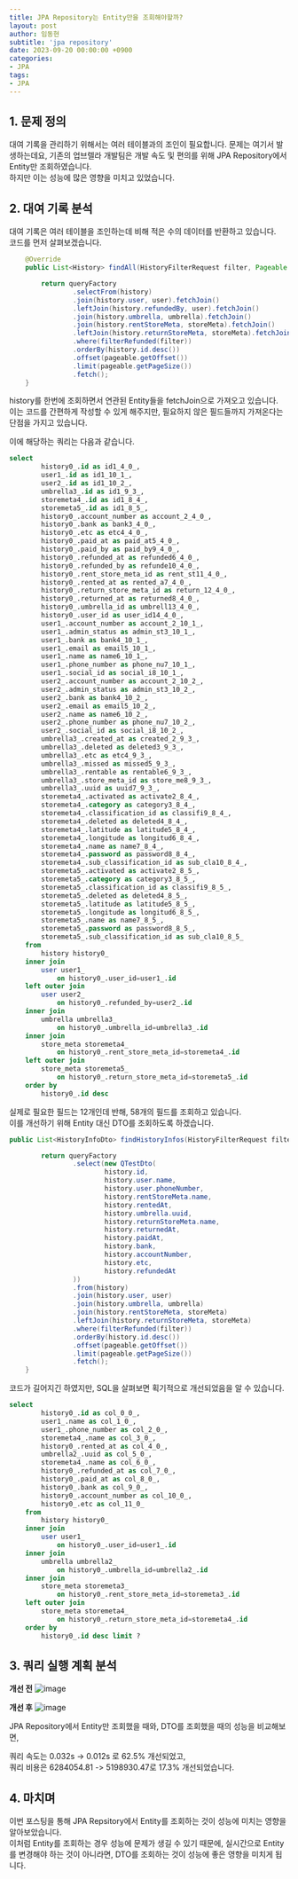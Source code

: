```yaml
---
title: JPA Repository는 Entity만을 조회해야할까? 
layout: post
author: 임동현
subtitle: 'jpa repository'
date: 2023-09-20 00:00:00 +0900
categories:
- JPA
tags:
- JPA
---
```


## 1. 문제 정의
대여 기록을 관리하기 위해서는 여러 테이블과의 조인이 필요합니다. 
문제는 여기서 발생하는데요, 기존의 업브렐라 개발팀은 개발 속도 및 편의를 위해 JPA Repository에서 Entity만 조회하였습니다.  
하지만 이는 성능에 많은 영향을 미치고 있었습니다.

## 2. 대여 기록 분석 
대여 기록은 여러 테이블을 조인하는데 비해 적은 수의 데이터를 반환하고 있습니다.   
코드를 먼저 살펴보겠습니다.

```java
    @Override
    public List<History> findAll(HistoryFilterRequest filter, Pageable pageable) {

        return queryFactory
                .selectFrom(history)
                .join(history.user, user).fetchJoin()
                .leftJoin(history.refundedBy, user).fetchJoin()
                .join(history.umbrella, umbrella).fetchJoin()
                .join(history.rentStoreMeta, storeMeta).fetchJoin()
                .leftJoin(history.returnStoreMeta, storeMeta).fetchJoin()
                .where(filterRefunded(filter))
                .orderBy(history.id.desc())
                .offset(pageable.getOffset())
                .limit(pageable.getPageSize())
                .fetch();
    }
```
history를 한번에 조회하면서 연관된 Entity들을 fetchJoin으로 가져오고 있습니다.  
이는 코드를 간편하게 작성할 수 있게 해주지만, 필요하지 않은 필드들까지 가져온다는 단점을 가지고 있습니다. 

이에 해당하는 쿼리는 다음과 같습니다.  
```sql
select
        history0_.id as id1_4_0_,
        user1_.id as id1_10_1_,
        user2_.id as id1_10_2_,
        umbrella3_.id as id1_9_3_,
        storemeta4_.id as id1_8_4_,
        storemeta5_.id as id1_8_5_,
        history0_.account_number as account_2_4_0_,
        history0_.bank as bank3_4_0_,
        history0_.etc as etc4_4_0_,
        history0_.paid_at as paid_at5_4_0_,
        history0_.paid_by as paid_by9_4_0_,
        history0_.refunded_at as refunded6_4_0_,
        history0_.refunded_by as refunde10_4_0_,
        history0_.rent_store_meta_id as rent_st11_4_0_,
        history0_.rented_at as rented_a7_4_0_,
        history0_.return_store_meta_id as return_12_4_0_,
        history0_.returned_at as returned8_4_0_,
        history0_.umbrella_id as umbrell13_4_0_,
        history0_.user_id as user_id14_4_0_,
        user1_.account_number as account_2_10_1_,
        user1_.admin_status as admin_st3_10_1_,
        user1_.bank as bank4_10_1_,
        user1_.email as email5_10_1_,
        user1_.name as name6_10_1_,
        user1_.phone_number as phone_nu7_10_1_,
        user1_.social_id as social_i8_10_1_,
        user2_.account_number as account_2_10_2_,
        user2_.admin_status as admin_st3_10_2_,
        user2_.bank as bank4_10_2_,
        user2_.email as email5_10_2_,
        user2_.name as name6_10_2_,
        user2_.phone_number as phone_nu7_10_2_,
        user2_.social_id as social_i8_10_2_,
        umbrella3_.created_at as created_2_9_3_,
        umbrella3_.deleted as deleted3_9_3_,
        umbrella3_.etc as etc4_9_3_,
        umbrella3_.missed as missed5_9_3_,
        umbrella3_.rentable as rentable6_9_3_,
        umbrella3_.store_meta_id as store_me8_9_3_,
        umbrella3_.uuid as uuid7_9_3_,
        storemeta4_.activated as activate2_8_4_,
        storemeta4_.category as category3_8_4_,
        storemeta4_.classification_id as classifi9_8_4_,
        storemeta4_.deleted as deleted4_8_4_,
        storemeta4_.latitude as latitude5_8_4_,
        storemeta4_.longitude as longitud6_8_4_,
        storemeta4_.name as name7_8_4_,
        storemeta4_.password as password8_8_4_,
        storemeta4_.sub_classification_id as sub_cla10_8_4_,
        storemeta5_.activated as activate2_8_5_,
        storemeta5_.category as category3_8_5_,
        storemeta5_.classification_id as classifi9_8_5_,
        storemeta5_.deleted as deleted4_8_5_,
        storemeta5_.latitude as latitude5_8_5_,
        storemeta5_.longitude as longitud6_8_5_,
        storemeta5_.name as name7_8_5_,
        storemeta5_.password as password8_8_5_,
        storemeta5_.sub_classification_id as sub_cla10_8_5_ 
    from
        history history0_ 
    inner join
        user user1_ 
            on history0_.user_id=user1_.id 
    left outer join
        user user2_ 
            on history0_.refunded_by=user2_.id 
    inner join
        umbrella umbrella3_ 
            on history0_.umbrella_id=umbrella3_.id 
    inner join
        store_meta storemeta4_ 
            on history0_.rent_store_meta_id=storemeta4_.id 
    left outer join
        store_meta storemeta5_ 
            on history0_.return_store_meta_id=storemeta5_.id 
    order by
        history0_.id desc
```
  
실제로 필요한 필드는 12개인데 반해, 58개의 필드를 조회하고 있습니다.  
이를 개선하기 위해 Entity 대신 DTO를 조회하도록 하겠습니다.

```java
public List<HistoryInfoDto> findHistoryInfos(HistoryFilterRequest filter, Pageable pageable) {

        return queryFactory
                .select(new QTestDto(
                        history.id,
                        history.user.name,
                        history.user.phoneNumber,
                        history.rentStoreMeta.name,
                        history.rentedAt,
                        history.umbrella.uuid,
                        history.returnStoreMeta.name,
                        history.returnedAt,
                        history.paidAt,
                        history.bank,
                        history.accountNumber,
                        history.etc,
                        history.refundedAt
                ))
                .from(history)
                .join(history.user, user)
                .join(history.umbrella, umbrella)
                .join(history.rentStoreMeta, storeMeta)
                .leftJoin(history.returnStoreMeta, storeMeta)
                .where(filterRefunded(filter))
                .orderBy(history.id.desc())
                .offset(pageable.getOffset())
                .limit(pageable.getPageSize())
                .fetch();
    }
```
코드가 길어지긴 하였지만, SQL을 살펴보면 획기적으로 개선되었음을 알 수 있습니다.

```sql
select
        history0_.id as col_0_0_,
        user1_.name as col_1_0_,
        user1_.phone_number as col_2_0_,
        storemeta4_.name as col_3_0_,
        history0_.rented_at as col_4_0_,
        umbrella2_.uuid as col_5_0_,
        storemeta4_.name as col_6_0_,
        history0_.refunded_at as col_7_0_,
        history0_.paid_at as col_8_0_,
        history0_.bank as col_9_0_,
        history0_.account_number as col_10_0_,
        history0_.etc as col_11_0_ 
    from
        history history0_ 
    inner join
        user user1_ 
            on history0_.user_id=user1_.id 
    inner join
        umbrella umbrella2_ 
            on history0_.umbrella_id=umbrella2_.id 
    inner join
        store_meta storemeta3_ 
            on history0_.rent_store_meta_id=storemeta3_.id 
    left outer join
        store_meta storemeta4_ 
            on history0_.return_store_meta_id=storemeta4_.id 
    order by
        history0_.id desc limit ?
``` 

## 3. 쿼리 실행 계획 분석  
**개선 전**
![image](https://user-images.githubusercontent.com/115435784/269452425-9774239a-9fc2-450d-b870-a636504dfa52.png)

**개선 후**
![image](https://user-images.githubusercontent.com/115435784/269452308-5960b9e5-62f4-486f-8632-17befaf18ced.png)
  
JPA Repository에서 Entity만 조회했을 때와, DTO를 조회했을 때의 성능을 비교해보면,  

쿼리 속도는 0.032s -> 0.012s 로 62.5% 개선되었고,  
쿼리 비용은 6284054.81 -> 5198930.47로 17.3% 개선되었습니다.
  
## 4. 마치며 
이번 포스팅을 통해 JPA Repsitory에서 Entity를 조회하는 것이 성능에 미치는 영향을 알아보았습니다.  
이처럼 Entity를 조회하는 경우 성능에 문제가 생길 수 있기 때문에, 실시간으로 Entity를 변경해야 하는 것이 아니라면, DTO를 조회하는 것이 성능에 좋은 영향을 미치게 됩니다. 
